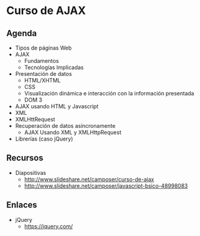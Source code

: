 # Curso de AJAX

## Agenda

- Tipos de páginas Web 
- AJAX 
	- Fundamentos 
	- Tecnologías Implicadas 
- Presentación de datos 
	- HTML/XHTML 
	- CSS 
	- Visualización dinámica e interacción con la información presentada 
	- DOM 3 
- AJAX usando HTML y Javascript 
- XML 
- XMLHttRequest 
- Recuperación de datos asíncronamente  
	- AJAX Usando XML y XMLHttpRequest 
- Librerías (caso jQuery)

## Recursos

- Diapositivas
	- http://www.slideshare.net/camposer/curso-de-ajax
	- http://www.slideshare.net/camposer/javascript-bsico-48998083

## Enlaces

- jQuery
	- https://jquery.com/

